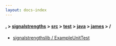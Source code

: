 ```yaml
---
layout: docs-index
---
```

#### [.](./../../../../../index) > [signalstrengths](./../../../../index) > [src](./../../../index) > [test](./../../index) > [java](./../index) > [james](./index) > **/**

- [signalstrengthslib / ExampleUnitTest](signalstrengthslib/ExampleUnitTest)

